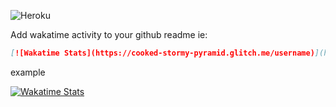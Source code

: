 ![Heroku](https://pyheroku-badge.herokuapp.com/?app=waka-analytic)

Add wakatime activity to your github readme
ie: 
```md
[![Wakatime Stats](https://cooked-stormy-pyramid.glitch.me/username)](https://github.com/eiko03/wakatime-activity-chart)
```
example

[![Wakatime Stats](http://cooked-stormy-pyramid.glitch.me/eiko03)](https://github.com/eiko03/wakatime-activity-chart)

